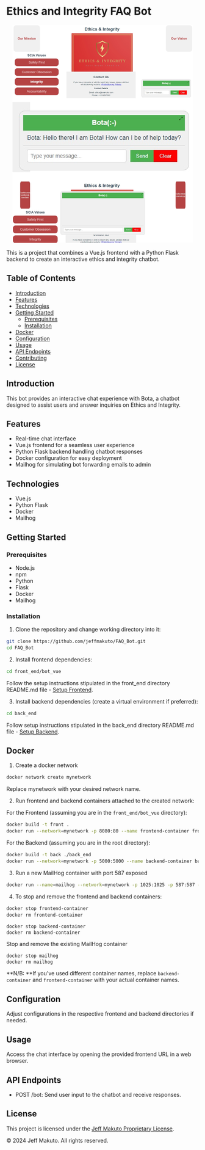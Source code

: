 # Ethics and Integrity FAQ Bot
<p align="center">
  <img src="front_end/bot_vue/src/assets/init.png" alt="Alt Text">
</p>


This is a project that combines a Vue.js frontend with a Python Flask backend to create an interactive ethics and integrity chatbot.

## Table of Contents

- [Introduction](#introduction)
- [Features](#features)
- [Technologies](#technologies)
- [Getting Started](#getting-started)
  - [Prerequisites](#prerequisites)
  - [Installation](#installation)
- [Docker](#docker)
- [Configuration](#configuration)
- [Usage](#usage)
- [API Endpoints](#api-endpoints)
- [Contributing](#contributing)
- [License](#license)

## Introduction

This bot provides an interactive chat experience with Bota, a chatbot designed to assist users and answer inquiries on Ethics and Integrity.

## Features

- Real-time chat interface
- Vue.js frontend for a seamless user experience
- Python Flask backend handling chatbot responses
- Docker configuration for easy deployment
- Mailhog for simulating bot forwarding emails to admin

## Technologies

- Vue.js
- Python Flask
- Docker
- Mailhog

## Getting Started

### Prerequisites

- Node.js
- npm
- Python
- Flask
- Docker
- Mailhog

### Installation

1. Clone the repository and change working directory into it:

```bash
git clone https://github.com/jeffmakuto/FAQ_Bot.git
cd FAQ_Bot
```

2. Install frontend dependencies:

```bash
cd front_end/bot_vue
```
Follow the setup instructions stipulated in the front_end directory README.md file - [Setup Frontend](./front_end/bot_vue/README.md).

3. Install backend dependencies (create a virtual environment if preferred):

```bash
cd back_end
```
Follow setup instructions stipulated in the back_end directory README.md file - [Setup Backend](./back_end/README.md).

## Docker

1. Create a docker network

```bash
docker network create mynetwork

```
Replace mynetwork with your desired network name.

2. Run frontend and backend containers attached to the created network:

For the Frontend (assuming you are in the `front_end/bot_vue` directory):
```bash
docker build -t front .
docker run --network=mynetwork -p 8080:80 --name frontend-container front

```

For the Backend (assuming you are in the root directory):
```bash
docker build -t back ./back_end
docker run --network=mynetwork -p 5000:5000 --name backend-container back

```

3. Run a new MailHog container with port 587 exposed

```bash
docker run --name=mailhog --network=mynetwork -p 1025:1025 -p 587:587 -p 8025:8025 -v $(pwd)/mailhog.crt:/etc/ssl/mailhog.crt -v $(pwd)/mailhog.key:/etc/ssl/mailhog.key mailhog/mailhog

```
4. To stop and remove the frontend and backend containers:

 ```bash
docker stop frontend-container
docker rm frontend-container

```
```
docker stop backend-container
docker rm backend-container

```
Stop and remove the existing MailHog container
```
docker stop mailhog
docker rm mailhog

```

**N/B: **If you've used different container names, replace `backend-container` and `frontend-container` with your actual container names.

## Configuration
Adjust configurations in the respective frontend and backend directories if needed.

## Usage
Access the chat interface by opening the provided frontend URL in a web browser.

## API Endpoints
* POST /bot: Send user input to the chatbot and receive responses.

## License

This project is licensed under the [Jeff Makuto Proprietary License](LICENSE).

© 2024 Jeff Makuto. All rights reserved.

